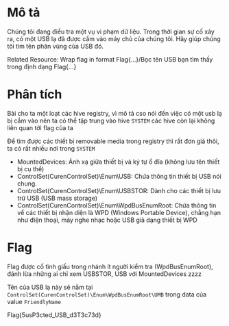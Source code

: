 # Mô tả
Chúng tôi đang điều tra một vụ vi phạm dữ liệu. Trong thời gian sự cố xảy ra, có một USB lạ đã được cắm vào máy chủ của chúng tôi. Hãy giúp chúng tôi tìm tên phân vùng của USB đó.

 Related Resource: Wrap flag in format Flag{...}/Bọc tên USB bạn tìm thấy trong định dạng Flag{...}

# Phân tích
Bài cho ta một loạt các hive registry, vì mô tả cso nói đến việc có một usb lạ bị cắm vào nên ta có thể tập trung vào hive `SYSTEM` các hive còn lại không liên quan tới flag của ta

Để tìm được các thiết bị removable media trong registry thì rất đơn giả thôi, ta có rất nhiều nơi trong `SYSTEM`
- MountedDevices: Ánh xạ giữa thiết bị và ký tự ổ đĩa (không lưu tên thiết bị cụ thể)
- ControlSet(CurenControlSet)\Enum\USB: Chứa thông tin thiết bị USB nói chung.
- ControlSet(CurenControlSet)\Enum\USBSTOR: Dành cho các thiết bị lưu trữ USB (USB mass storage)
- ControlSet(CurenControlSet)\Enum\WpdBusEnumRoot: Chứa thông tin về các thiết bị nhận diện là WPD (Windows Portable Device), chẳng hạn như điện thoại, máy nghe nhạc hoặc USB giả dạng thiết bị WPD

# Flag
Flag được cố tình giấu trong nhánh ít người kiểm tra (WpdBusEnumRoot), đánh lừa những ai chỉ xem USBSTOR, USB với MountedDevices zzzz

Tên của USB lạ này sẽ nằm tại `ControlSet(CurenControlSet)\Enum\WpdBusEnumRoot\UMB` trong data của value `FriendlyName`

Flag{5usP3cted_USB_d3T3c73d}
